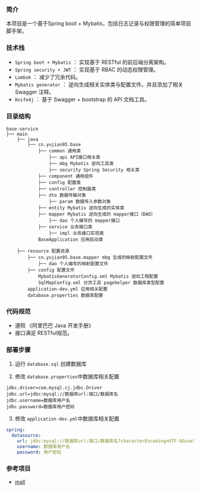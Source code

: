 ### 简介

本项目是一个基于Spring boot + Mybatis，包括日志记录与权限管理的简单项目脚手架。

### 技术栈

- `Spring boot + Mybatis` ： 实现基于 RESTful 的前后端分离架构。
- `Spring security + JWT` ： 实现基于 RBAC 的动态权限管理。
- `Lombok` ： 减少了冗余代码。
- `Mybatis generator` ： 逆向生成相关实体类与配置文件。并且添加了相关 Swagger 注释。
- `Knife4j` ： 基于 Swagger + bootstrap 的 API 文档工具。 

### 目录结构

```
base-service
├── main
    ├── java
        ├── cn.yujian95.base
            ├── common 通用类
                ├── api API接口相关类
                ├── mbg Mybatis 逆向工具类
                ├── security Spring Security 相关类
            ├── component 通用组件
            ├── config 配置类
            ├── controller 控制器类
            ├── dto 数据传输对象
                ├── param 数据传入参数对象
            ├── entity Mybatis 逆向生成的实体类
            ├── mapper Mybatis 逆向生成的 mapper接口（DAO）
                ├── dao 个人编写的 mapper接口
            ├── service 业务接口类
                ├── impl 业务接口实现类
            BaseApplication 应用启动类

    ├── resource 配置资源
        ├── cn.yujian95.base.mapper mbg 生成的映射配置文件
            ├── dao 个人编写的映射配置文件
        ├── config 配置文件
            MybatisGeneratorConfig.xml Mybatis 逆向工程配置
            SqlMapConfig.xml 分页工具 pagehelper 数据库类型配置
        application-dev.yml 应用相关配置
        database.properties 数据库配置

```

### 代码规范

- 遵照 《阿里巴巴 Java 开发手册》
- 接口满足 RESTful规范。

### 部署步骤

1. 运行 `database.sql` 创建数据库

2. 修改 `database.properties`中数据库相关配置

```properties
jdbc.driver=com.mysql.cj.jdbc.Driver
jdbc.url=jdbc:mysql://数据库url:端口/数据库名
jdbc.username=数据库用户名
jdbc.password=数据库用户密码
```

3. 修改 `application-dev.yml`中数据库相关配置

```yml
spring:
  datasource:
    url: jdbc:mysql://数据库url:端口/数据库名?characterEncoding=UTF-8&useSSL=false&useUnicode=true&serverTimezone=UTC
    username: 数据库用户名
    password: 用户密码
```

### 参考项目

- [mall](https://github.com/macrozheng/mall)